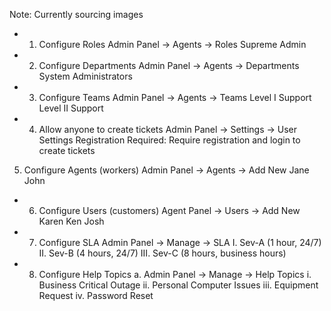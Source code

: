 Note: Currently sourcing images

- 1. Configure Roles
Admin Panel -> Agents -> Roles
Supreme Admin

- 2. Configure Departments
Admin Panel -> Agents -> Departments
System Administrators

- 3. Configure Teams
Admin Panel -> Agents -> Teams
Level I Support
Level II Support

- 4. Allow anyone to create tickets
Admin Panel -> Settings -> User Settings
Registration Required: Require registration and login to create tickets 
5. Configure Agents (workers)
Admin Panel -> Agents -> Add New
Jane
John

- 6. Configure Users (customers)
Agent Panel -> Users -> Add New
Karen
Ken
Josh

- 7. Configure SLA
Admin Panel -> Manage -> SLA
I. Sev-A (1 hour, 24/7)
II. Sev-B (4 hours, 24/7)
III. Sev-C (8 hours, business hours)

- 8. Configure Help Topics
a.	Admin Panel -> Manage -> Help Topics
i.	Business Critical Outage
ii.	Personal Computer Issues
iii.	Equipment Request
iv.	Password Reset
